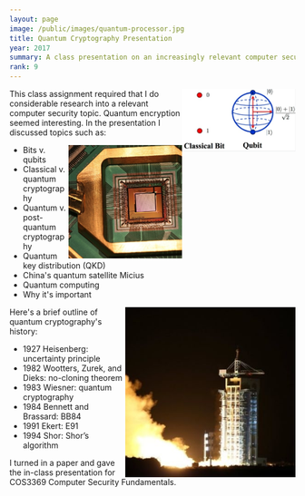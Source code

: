 ```yaml
---
layout: page
image: /public/images/quantum-processor.jpg
title: Quantum Cryptography Presentation
year: 2017
summary: A class presentation on an increasingly relevant computer security topic.
rank: 9
---
```


<img src="/public/images/quantum-bits.jpg" width="200" align="right">

This class assignment required that I do considerable research into a relevant computer security topic. Quantum encryption seemed interesting. In the presentation I discussed topics such as:

<img src="/public/images/quantum-processor.jpg" width="200" align="right">

* Bits v. qubits
* Classical v. quantum cryptography
* Quantum v. post-quantum cryptography
* Quantum key distribution (QKD)
* China's quantum satellite Micius
* Quantum computing
* Why it's important

<img src="/public/images/quantum-micius.jpg" width="300" align="right">

Here's a brief outline of quantum cryptography's history:

* 1927 Heisenberg: uncertainty principle
* 1982 Wootters, Zurek, and Dieks: no-cloning theorem
* 1983 Wiesner: quantum cryptography
* 1984 Bennett and Brassard: BB84
* 1991 Ekert: E91
* 1994 Shor: Shor’s algorithm

I turned in a paper and gave the in-class presentation for COS3369 Computer Security Fundamentals.